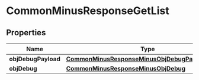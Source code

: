 
# CommonMinusResponseGetList

## Properties
Name | Type | Description | Notes
------------ | ------------- | ------------- | -------------
**objDebugPayload** | [**CommonMinusResponseMinusObjDebugPayloadGetList**](CommonMinusResponseMinusObjDebugPayloadGetList.md) |  |  [optional]
**objDebug** | [**CommonMinusResponseMinusObjDebug**](CommonMinusResponseMinusObjDebug.md) |  |  [optional]



